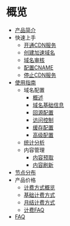 # 概览

- [产品简介](cdn/ucdn/intro)
- 快速上手
    - [开通CDN服务](cdn/ucdn/quick/open)
    - [创建加速域名](cdn/ucdn/quick/create)
    - [域名审核](cdn/ucdn/quick/check)
    - [配置CNAME](cdn/ucdn/quick/cname)
    - [停止CDN服务](cdn/ucdn/quick/stop)
- [使用指南](cdn/ucdn/guide)
    * 域名配置
      * [概述](cdn/ucdn/domain/domain1)
      * [域名基础信息](cdn/ucdn/domain/basic)     
      * [回源配置](cdn/ucdn/domain/config/config)      
      * [访问控制](cdn/ucdn/domain/config/control)     
      * [缓存配置](cdn/ucdn/domain/config/cache)      
      * [高级配置](cdn/ucdn/domain/config/more)     
    * [统计分析 ](cdn/ucdn/statistics/flow) 
    * 内容管理 
      * [内容预取](cdn/ucdn/content/prefetch)   
      * [内容刷新](cdn/ucdn/content/refresh)        
- [节点分布](cdn/ucdn/node)
- 产品价格
    * [计费方式概览](cdn/ucdn/charge/type)
    * [基础计费方式](cdn/ucdn/charge/flowday)
    * [月结计费方式](cdn/ucdn/charge/month)
    * [计费FAQ](cdn/ucdn/charge/faq)
- [FAQ](cdn/ucdn/faq)   
  ​      



